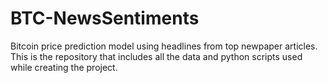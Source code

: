 # BTC-NewsSentiments
Bitcoin price prediction model using headlines from top newpaper articles. This is the repository that includes all the data and python scripts used while creating the project. 
